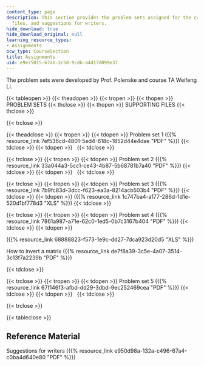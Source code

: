 ```yaml
---
content_type: page
description: This section provides the problem sets assigned for the course, supporting
  files, and suggestions for writers.
hide_download: true
hide_download_original: null
learning_resource_types:
- Assignments
ocw_type: CourseSection
title: Assignments
uid: e9e75015-67ab-2c58-9cdb-a4d17d099e37
---
```


The problem sets were developed by Prof. Polenske and course TA Weifeng Li.

{{< tableopen >}}
{{< theadopen >}}
{{< tropen >}}
{{< thopen >}}
PROBLEM SETS
{{< thclose >}}
{{< thopen >}}
SUPPORTING FILES
{{< thclose >}}

{{< trclose >}}

{{< theadclose >}}
{{< tropen >}}
{{< tdopen >}}
Problem set 1 ({{% resource_link 7ef536cd-4801-5ed4-618c-1852d44e4dae "PDF" %}})
{{< tdclose >}}
{{< tdopen >}}
 
{{< tdclose >}}

{{< trclose >}}
{{< tropen >}}
{{< tdopen >}}
Problem set 2 ({{% resource_link 33a044a3-5cc1-ce43-4b87-5b68781b7a40 "PDF" %}})
{{< tdclose >}}
{{< tdopen >}}
 
{{< tdclose >}}

{{< trclose >}}
{{< tropen >}}
{{< tdopen >}}
Problem set 3 ({{% resource_link 7b9fc83d-3dcc-f623-ea3a-8214acb503b4 "PDF" %}})
{{< tdclose >}}
{{< tdopen >}}
({{% resource_link 1c747ba4-a177-286d-1d1e-520d1bf778d3 "XLS" %}})
{{< tdclose >}}

{{< trclose >}}
{{< tropen >}}
{{< tdopen >}}
Problem set 4 ({{% resource_link 7861a987-a71e-62c0-1ed5-0b7c3167b404 "PDF" %}})
{{< tdclose >}}
{{< tdopen >}}


({{% resource_link 68888823-f573-1e9c-dd27-7dca923d20d5 "XLS" %}})

How to invert a matrix ({{% resource_link de7f8a39-3c5e-4a07-3514-3c13f7a2239b "PDF" %}})


{{< tdclose >}}

{{< trclose >}}
{{< tropen >}}
{{< tdopen >}}
Problem set 5 ({{% resource_link 67f146f3-afbd-dd29-3dbd-9ec252469cea "PDF" %}})
{{< tdclose >}}
{{< tdopen >}}
 
{{< tdclose >}}

{{< trclose >}}

{{< tableclose >}}

Reference Material
------------------

Suggestions for writers ({{% resource_link e950d98a-132a-c496-67a4-c0ba4d640e80 "PDF" %}})